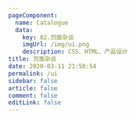 ```yaml
---
pageComponent: 
  name: Catalogue
  data: 
    key: 02.页面杂谈
    imgUrl: /img/ui.png
    description: CSS、HTML、产品设计
title: 页面杂谈
date: 2020-03-11 21:50:54
permalink: /ui
sidebar: false
article: false
comment: false
editLink: false
---
```

